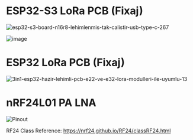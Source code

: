 # ESP32-S3 LoRa PCB (Fixaj)


![esp32-s3-board-n16r8-lehimlenmis-tak-calistir-usb-type-c-267](https://github.com/Rexoes/AGV_Telemetry/assets/93407264/2b5b90c4-b68a-48db-a803-ceab83a96290)



![image](https://github.com/Rexoes/AGV_Telemetry/assets/93407264/09c9a181-1f77-40c8-b3ac-06e207780e90)



# ESP32 LoRa PCB (Fixaj)



![3in1-esp32-hazir-lehimli-pcb-e22-ve-e32-lora-modulleri-ile-uyumlu-13](https://github.com/Rexoes/AGV_Telemetry/assets/93407264/7684b462-8ddb-462c-9616-168c7d15a893)



# nRF24L01 PA LNA
![Pinout](https://github.com/Rexoes/AGV_Telemetry/assets/93407264/d0d50c65-e98a-4eaa-8bf9-fabda97d960d)



RF24 Class Reference: https://nrf24.github.io/RF24/classRF24.html
